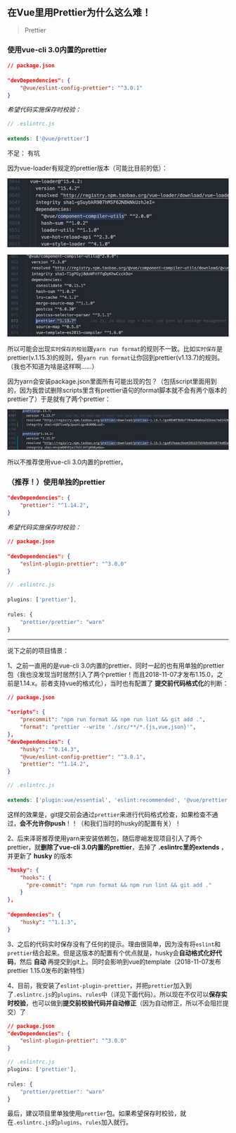 ## 在Vue里用Prettier为什么这么难！
> Prettier
### 使用vue-cli 3.0内置的prettier
```json
// package.json

"devDependencies": {
    "@vue/eslint-config-prettier": "^3.0.1"
}
```
*希望代码实施保存时校验：*
```js
// .eslintrc.js

extends: ['@vue/prettier']
```
不足：
有坑

因为vue-loader有规定的prettier版本（可能比目前的低）：

![alt](./img/prettier-1.png)

![alt](./img/prettier-2.png)

所以可能会出现`实时保存的校验`跟`yarn run format`的规则不一致。比如`实时保存`是prettier(v.1.15.3)的规则，但`yarn run format`让你回到prettier(v1.13.7)的规则。（我也不知道为啥是这样啊……）

因为yarn会安装package.json里面所有可能出现的包？（包括script里面用到的，因为我尝试删除scripts里含有prettier语句的format脚本就不会有两个版本的prettier了）于是就有了两个prettier：

![alt](./img/prettier-3.png)

所以不推荐使用vue-cli 3.0内置的prettier。

### （推荐！）使用单独的prettier
```json
"devDependencies": {
    "prettier": "^1.14.2",
}
```
*希望代码实施保存时校验：*
```json
// package.json

"devDependencies": {
    "eslint-plugin-prettier": "^3.0.0"
}
```
```js
// .eslintrc.js

plugins: ['prettier'],

rules: {
    "prettier/prettier": "warn"
}
```
------
说下之前的项目情景：

1、之前一直用的是vue-cli 3.0内置的prettier、同时一起的也有用单独的prettier包（我也没发现当时居然引入了两个prettier！而且2018-11-07才发布1.15.0，之前是1.14.x。前者支持vue的格式化），当时也有配置了 **提交前代码格式化**的判断：
```json
// package.json

"scripts": {
    "precommit": "npm run format && npm run lint && git add .",
    "format": "prettier --write './src/**/*.{js,vue,json}'",
},
"devDependencies": {
    "husky": "^0.14.3",
    "@vue/eslint-config-prettier": "^3.0.1",
    "prettier": "^1.14.2",
}
```
```js
// .eslintrc.js

extends: ['plugin:vue/essential', 'eslint:recommended', '@vue/prettier'],
```

这样的效果是，git提交前会通过`prettier`来进行代码格式检查，如果检查不通过，**会不允许你push**！！（和我们当时的husky的配置有关）！

2、后来泽哥推荐使用yarn来安装依赖包，随后廖峭发现项目引入了两个prettier，就**删除了vue-cli 3.0内置的prettier**，去掉了 **.eslintrc里的extends** ，并更新了 **husky** 的版本
```json
"husky": {
    "hooks": {
      "pre-commit": "npm run format && npm run lint && git add ."
    }
},

"dependencies": {
    "husky": "^1.1.3",
}
```
3、之后的代码实时保存没有了任何的提示。理由很简单，因为没有将`eslint`和`prettier`结合起来。但是这版本的配置有个优点就是，husky会**自动格式化好代码**，然后 **自动** 再提交到git上。同时会影响到vue的template（2018-11-07发布prettier 1.15.0发布的新特性）

4、目前，我安装了`eslint-plugin-prettier`，并把`prettier`加入到了`.eslintrc.js`的`plugins`、`rules`中（详见下面代码）。所以现在不仅可以**保存实时校验**，也可以做到**提交前校验代码并自动修正**（因为自动修正，所以不会阻拦提交）了
```json
// package.json
"devDependencies": {
    "eslint-plugin-prettier": "^3.0.0"
}
```
```js
// .eslintrc.js
plugins: ['prettier'],

rules: {
    "prettier/prettier": "warn"
}
```

最后，建议项目里单独使用`prettier`包。如果希望保存时校验，就在`.eslintrc.js`的`plugins`、`rules`加入就行。